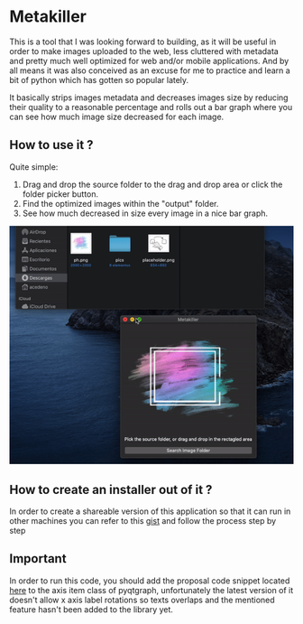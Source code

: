 # Metakiller



This is a tool that I was looking forward to building, as it will be useful in order to make images uploaded to the web, less cluttered with metadata and pretty much well optimized for web and/or mobile applications. And by all means it was also conceived as an excuse for me to practice and learn a bit of python which has gotten so popular lately.

It basically strips images metadata and decreases images size by reducing their quality to a reasonable percentage and rolls out a bar graph where you can see how much image size decreased for each image.



## How to use it ?

Quite simple:

1. Drag and drop the source folder to the drag and drop area or click the folder picker button.
2. Find the optimized images within the "output" folder.
3. See how much decreased in size every image in a nice bar graph.

![recording](recording.gif)



##  How to create an installer out of it ?

In order to create a shareable version of this application so that it can run in other machines you can refer to this [gist](https://gist.github.com/eiberham/039ae8334cc35d68c8961e35ced0af71) and follow the process step by step

## Important

In order to run this code, you should add the proposal code snippet located [here](https://github.com/pyqtgraph/pyqtgraph/issues/322) to the axis item class of pyqtgraph, unfortunately the latest version of it doesn't allow x axis label rotations so texts overlaps and the mentioned feature hasn't been added to the library yet.